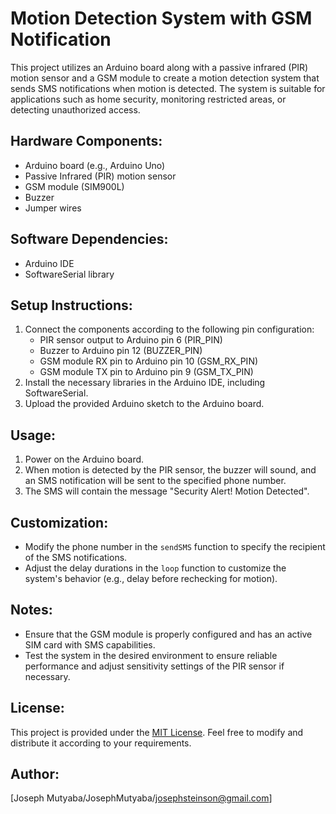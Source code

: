 # Motion Detection System with GSM Notification

This project utilizes an Arduino board along with a passive infrared (PIR) motion sensor and a GSM module to create a motion detection system that sends SMS notifications when motion is detected. The system is suitable for applications such as home security, monitoring restricted areas, or detecting unauthorized access.

## Hardware Components:
- Arduino board (e.g., Arduino Uno)
- Passive Infrared (PIR) motion sensor
- GSM module (SIM900L)
- Buzzer
- Jumper wires

## Software Dependencies:
- Arduino IDE
- SoftwareSerial library

## Setup Instructions:
1. Connect the components according to the following pin configuration:
   - PIR sensor output to Arduino pin 6 (PIR_PIN)
   - Buzzer to Arduino pin 12 (BUZZER_PIN)
   - GSM module RX pin to Arduino pin 10 (GSM_RX_PIN)
   - GSM module TX pin to Arduino pin 9 (GSM_TX_PIN)
2. Install the necessary libraries in the Arduino IDE, including SoftwareSerial.
3. Upload the provided Arduino sketch to the Arduino board.

## Usage:
1. Power on the Arduino board.
2. When motion is detected by the PIR sensor, the buzzer will sound, and an SMS notification will be sent to the specified phone number.
3. The SMS will contain the message "Security Alert! Motion Detected".

## Customization:
- Modify the phone number in the `sendSMS` function to specify the recipient of the SMS notifications.
- Adjust the delay durations in the `loop` function to customize the system's behavior (e.g., delay before rechecking for motion).

## Notes:
- Ensure that the GSM module is properly configured and has an active SIM card with SMS capabilities.
- Test the system in the desired environment to ensure reliable performance and adjust sensitivity settings of the PIR sensor if necessary.

## License:
This project is provided under the [MIT License](https://opensource.org/licenses/MIT). Feel free to modify and distribute it according to your requirements.

## Author:
[Joseph Mutyaba/JosephMutyaba/josephsteinson@gmail.com]
